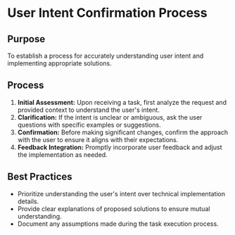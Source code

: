 # User Intent Confirmation Process

## Purpose
To establish a process for accurately understanding user intent and implementing appropriate solutions.

## Process
1. **Initial Assessment:** Upon receiving a task, first analyze the request and provided context to understand the user's intent.
2. **Clarification:** If the intent is unclear or ambiguous, ask the user questions with specific examples or suggestions.
3. **Confirmation:** Before making significant changes, confirm the approach with the user to ensure it aligns with their expectations.
4. **Feedback Integration:** Promptly incorporate user feedback and adjust the implementation as needed.

## Best Practices
- Prioritize understanding the user's intent over technical implementation details.
- Provide clear explanations of proposed solutions to ensure mutual understanding.
- Document any assumptions made during the task execution process.